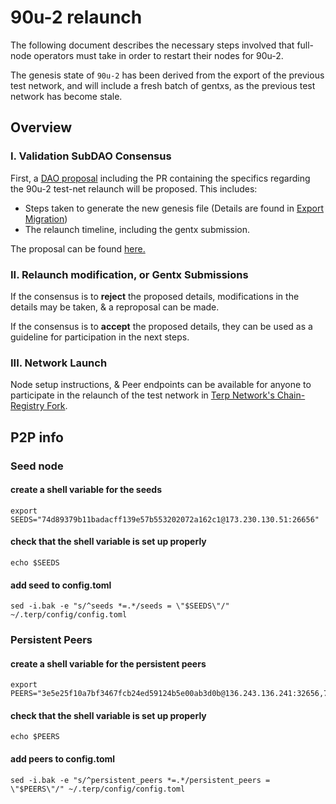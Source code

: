 # 90u-2 relaunch

The following document describes the necessary steps involved that full-node operators
must take in order to restart their nodes for 90u-2.

The genesis state of `90u-2` has been derived from the export of the previous test network, and will include a fresh batch of gentxs, as the previous test network has become stale. 

## Overview

### I. Validation SubDAO Consensus 

First, a [DAO proposal](https://daodao.zone/dao/juno1wpq03vzv4f9fczss0sqt4xxfmxel6zmhdxal68lg8qpa7cgzj25sy3k3dt/) including the PR containing the specifics regarding the 90u-2 test-net relaunch will be proposed. This includes:

- Steps taken to generate the new genesis file (Details are found in [Export Migration](./docs/export-migration.md))
- The relaunch timeline, including the gentx submission.

The proposal can be found [here.](./docs/proposal.md)

### II. Relaunch modification, or Gentx Submissions

If the consensus is to **reject** the proposed details, modifications in the details may be taken, & a reproposal can be made. 

If the consensus is to **accept** the proposed details, they can be used as a guideline for participation in the next steps. 

### III. Network Launch

Node setup instructions, & Peer endpoints can be available for anyone to participate in the relaunch of the test network in  [Terp Network's Chain-Registry Fork](https://github.com/terpnetwork/chain-registry).

## P2P info

### Seed node

#### create a shell variable for the seeds 
```
export SEEDS="74d89379b11badacff139e57b553202072a162c1@173.230.130.51:26656"
```
#### check that the shell variable is set up properly
```
echo $SEEDS
```

#### add seed to config.toml
```
sed -i.bak -e "s/^seeds *=.*/seeds = \"$SEEDS\"/" ~/.terp/config/config.toml
```

### Persistent Peers

#### create a shell variable for the persistent peers
```
export PEERS="3e5e25f10a7bf3467fcb24ed59124b5e00ab3d0b@136.243.136.241:32656,79ba637ef59c94ba41c870806903b4e907594f32@65.109.174.30:26656"
```
#### check that the shell variable is set up properly
```
echo $PEERS
```
#### add peers to config.toml
```
sed -i.bak -e "s/^persistent_peers *=.*/persistent_peers = \"$PEERS\"/" ~/.terp/config/config.toml
```